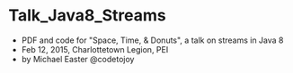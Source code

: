 # Talk_Java8_Streams

- PDF and code for "Space, Time, & Donuts", a talk on streams in Java 8
- Feb 12, 2015, Charlottetown Legion, PEI 
- by Michael Easter @codetojoy
